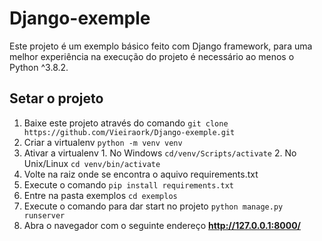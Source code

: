 # Django-exemple

Este projeto é um exemplo básico feito com Django framework, para uma melhor experiência na execução do projeto é necessário ao menos o Python ^3.8.2.

## Setar o projeto

  1. Baixe este projeto através do comando ``` git clone https://github.com/Vieiraork/Django-exemple.git ```
  2. Criar a virtualenv ```python -m venv venv```
  3. Ativar a virtualenv
    1. No Windows ```cd/venv/Scripts/activate```
    2. No Unix/Linux ```cd venv/bin/activate```
  4. Volte na raiz onde se encontra o aquivo requirements.txt
  5. Execute o comando ```pip install requirements.txt```
  6. Entre na pasta exemplos ```cd exemplos```
  7. Execute o comando para dar start no projeto ```python manage.py runserver```
  8. Abra o navegador com o seguinte endereço **http://127.0.0.1:8000/**
